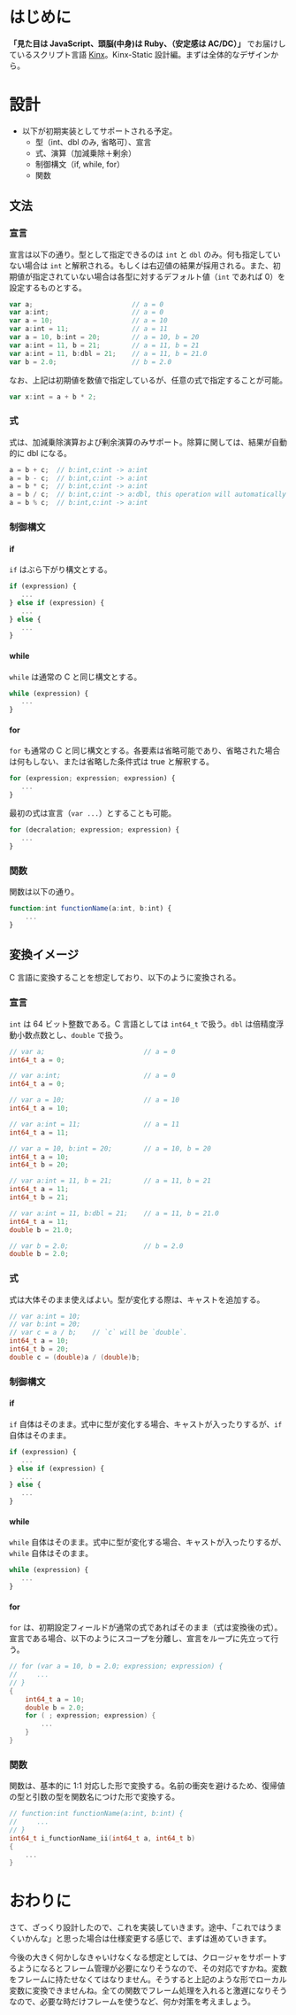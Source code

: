 # はじめに

**「見た目は JavaScript、頭脳(中身)は Ruby、（安定感は AC/DC）」** でお届けしているスクリプト言語 [Kinx](https://github.com/Kray-G/kinx)。Kinx-Static 設計編。まずは全体的なデザインから。

# 設計

* 以下が初期実装としてサポートされる予定。
    * 型（int、dbl のみ, 省略可）、宣言
    * 式、演算（加減乗除＋剰余）
    * 制御構文（if, while, for）
    * 関数

## 文法

### 宣言

宣言は以下の通り。型として指定できるのは `int` と `dbl` のみ。何も指定していない場合は `int` と解釈される。もしくは右辺値の結果が採用される。また、初期値が指定されていない場合は各型に対するデフォルト値（`int` であれば 0）を設定するものとする。

```javascript
var a;                         // a = 0
var a:int;                     // a = 0
var a = 10;                    // a = 10
var a:int = 11;                // a = 11
var a = 10, b:int = 20;        // a = 10, b = 20
var a:int = 11, b = 21;        // a = 11, b = 21
var a:int = 11, b:dbl = 21;    // a = 11, b = 21.0
var b = 2.0;                   // b = 2.0
```

なお、上記は初期値を数値で指定しているが、任意の式で指定することが可能。

```javascript
var x:int = a + b * 2;
```

### 式

式は、加減乗除演算および剰余演算のみサポート。除算に関しては、結果が自動的に dbl になる。

```javascript
a = b + c;  // b:int,c:int -> a:int
a = b - c;  // b:int,c:int -> a:int
a = b * c;  // b:int,c:int -> a:int
a = b / c;  // b:int,c:int -> a:dbl, this operation will automatically set `a` to double.
a = b % c;  // b:int,c:int -> a:int
```

### 制御構文

#### if

`if` はぶら下がり構文とする。

```javascript
if (expression) {
   ...
} else if (expression) {
   ...
} else {
   ...
}
```

#### while

`while` は通常の C と同じ構文とする。

```javascript
while (expression) {
   ...
}
```

#### for

`for` も通常の C と同じ構文とする。各要素は省略可能であり、省略された場合は何もしない、または省略した条件式は true と解釈する。

```javascript
for (expression; expression; expression) {
   ...
}
```

最初の式は宣言（`var ...`）とすることも可能。

```javascript
for (decralation; expression; expression) {
   ...
}
```

### 関数

関数は以下の通り。

```javascript
function:int functionName(a:int, b:int) {
    ...
}
```

## 変換イメージ

C 言語に変換することを想定しており、以下のように変換される。

### 宣言

`int` は 64 ビット整数である。C 言語としては `int64_t` で扱う。`dbl` は倍精度浮動小数点数とし、`double` で扱う。

```c
// var a;                         // a = 0
int64_t a = 0;

// var a:int;                     // a = 0
int64_t a = 0;

// var a = 10;                    // a = 10
int64_t a = 10;

// var a:int = 11;                // a = 11
int64_t a = 11;

// var a = 10, b:int = 20;        // a = 10, b = 20
int64_t a = 10;
int64_t b = 20;

// var a:int = 11, b = 21;        // a = 11, b = 21
int64_t a = 11;
int64_t b = 21;

// var a:int = 11, b:dbl = 21;    // a = 11, b = 21.0
int64_t a = 11;
double b = 21.0;

// var b = 2.0;                   // b = 2.0
double b = 2.0;
```

### 式

式は大体そのまま使えばよい。型が変化する際は、キャストを追加する。

```c
// var a:int = 10;
// var b:int = 20;
// var c = a / b;    // `c` will be `double`.
int64_t a = 10;
int64_t b = 20;
double c = (double)a / (double)b;
```

### 制御構文

#### if

`if` 自体はそのまま。式中に型が変化する場合、キャストが入ったりするが、`if` 自体はそのまま。

```javascript
if (expression) {
   ...
} else if (expression) {
   ...
} else {
   ...
}
```

#### while

`while` 自体はそのまま。式中に型が変化する場合、キャストが入ったりするが、`while` 自体はそのまま。

```javascript
while (expression) {
   ...
}
```

#### for

`for` は、初期設定フィールドが通常の式であればそのまま（式は変換後の式）。宣言である場合、以下のようにスコープを分離し、宣言をループに先立って行う。

```c
// for (var a = 10, b = 2.0; expression; expression) {
//     ...
// }
{
    int64_t a = 10;
    double b = 2.0;
    for ( ; expression; expression) {
        ...
    }
}
```

### 関数

関数は、基本的に 1:1 対応した形で変換する。名前の衝突を避けるため、復帰値の型と引数の型を関数名につけた形で変換する。

```c
// function:int functionName(a:int, b:int) {
//     ...
// }
int64_t i_functionName_ii(int64_t a, int64_t b)
{
    ...
}
```

# おわりに

さて、ざっくり設計したので、これを実装していきます。途中、「これではうまくいかんな」と思った場合は仕様変更する感じで、まずは進めていきます。

今後の大きく何かしなきゃいけなくなる想定としては、クロージャをサポートするようになるとフレーム管理が必要になりそうなので、その対応ですかね。変数をフレームに持たせなくてはなりません。そうすると上記のような形でローカル変数に変換できませんね。全ての関数でフレーム処理を入れると激遅になりそうなので、必要な時だけフレームを使うなど、何か対策を考えましょう。

